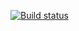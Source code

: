 [![Build status](https://ci.appveyor.com/api/projects/status/jocmq4e671mto3bb/branch/main?svg=true)](https://ci.appveyor.com/project/Nikita2693/patterns-1/branch/main)
